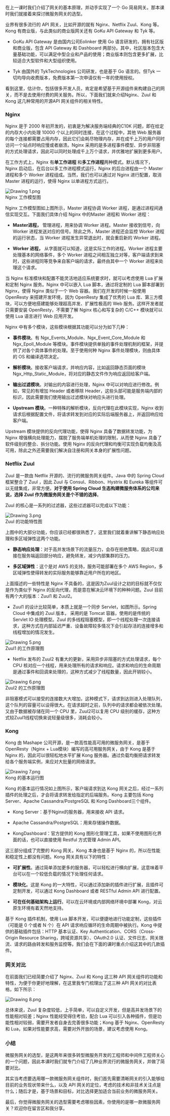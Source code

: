 在上一课时我们介绍了网关的基本原理，并动手实现了一个 Go 简易网关。那本课时我们就接着来探讨微服务网关的选型。

业界有很多流行的 API 网关，比如开源的就有 Nginx、Netflix Zuul、Kong 等。Kong 有商业版，与此类似的商业版网关还有 GoKu API Gateway 和 Tyk 等。

* GoKu API Gateway 是由国内公司Eolinker 使用 Go 语言研发的，拥有社区版和商业版，包含 API Gateway 和 Dashboard 两部分。其中，社区版本包含大量基础功能，可以满足中型企业和产品的使用；商业版本则包含更多扩展，比较适合大型软件和大型组织使用。

* Tyk 由国外的 TykTechnologies 公司研发，也是基于 Go 语言的。但Tyk 一切均导向收费版本，免费版本第一次申请仅有一年的使用授权。

看到这里，估计你，包括很多开发人员，肯定是希望基于开源组件来构建自己的网关，而不是去使用付费的网关服务。所以，下面我们就来介绍Nginx、Zuul 和 Kong 这几种常用的开源API 网关组件的相关特性。

### Nginx

Nginx 是于 2000 年初开发的，初衷是为解决服务端经典的C10K 问题，即在给定的内存大小内处理 10000 个以上的同时连接，在这个过程中，其他 Web 服务器的每个连接都需要占用内存，因此它们会耗尽物理内存，并在成千上万的用户同时访问一个站点时响应慢或者崩溃。Nginx 采用的是多进程事件模型、异步非阻塞的方式处理请求，因此可以同时处理成千上万个请求，并优雅地扩展到更多用户。

在工作方式上，Nginx 有**单工作进程** 和**多工作进程**两种模式。默认情况下，Nginx 启动后，在后台以多工作进程模式运行，Nginx 的后台进程由一个 Master 进程和多个 Worker 进程组成。当然，我们也可以通过对 Nginx 进行配置，取消 Master 进程的运行，使得 Nginx 以单进程方式运行。

![Drawing 1.png](https://s0.lgstatic.com/i/image/M00/4A/81/Ciqc1F9R392AYh8gAAC7fTtAhD4549.png)  
Nginx 工作模型图

Nginx 工作模型图如上图所示，Master 进程协调 Worker 进程，是通过进程间通信实现交互。下面我们具体介绍 Nginx 中的Master 进程和 Worker 进程：

* **Master进程，** 管理进程，用来协调 Worker 进程。Master 接收到信号，向 Worker 进程发送对应的信号。除此之外，Master 进程还会监控 Worker 进程的运行状态，当 Worker 进程发生异常退出时，就会重启新的 Worker 进程。

* **Worker 进程，** 从字面就可以知道，这是实际工作的进程。Worker 进程主要处理基本的网络事件，多个 Worker 进程之间相互独立对等，客户端请求到来时，这些进程同等竞争来自客户端的请求，最终由其中一个 Worker 进程来处理这个请求。

当 Nginx 标准模块和配置不能灵活地适应系统要求时，就可以考虑使用 Lua 扩展和定制 Nginx 服务。Nginx 中可以嵌入 Lua 脚本，通过将定制的 Lua 脚本部署到 Nginx，使得 Nginx 类似于一个 Web 容器。我们在开发的时候一般使用 OpenResty 来搭建开发环境，因为 OpenResty 集成了优秀的 Lua 库、第三方模块，可以方便地搭建能够处理超高并发、扩展性极高的 Web 服务。这样开发者就只需要安装 OpenResty，不需要了解 Nginx 核心和写复杂的 C/C++ 模块就可以使用 Lua 语言进行 Web 应用开发。

Nginx 中有多个模块，这些模块根据其功能可以分为如下几种：

* **事件模块**。有 Ngx_Events_Module、Ngx_Event_Core_Module 和 Ngx_Epoll_Module 等模块。事件模块提供单独的事件处理机制的框架，并提供了对各个具体事件的处理。至于使用何种 Nginx 事件处理模块，则由具体的 OS 和编译选项决定。

* **解析模块**。接收客户端请求，并响应内容，比如返回静态页面的模块 Ngx_Http_Static_Module，将对应的静态文件作为响应返回给客户端。

* **输出过滤模块**。对输出的内容进行处理，Nginx 中可以对响应进行修改。例如，常见的有增加 Header 或者移除 Header，这些头部可能是服务端内部的标识，因此需要我们使用输出过滤模块对响应头进行处理。

* **Upstream 模块**。一种特殊的解析模块，反向代理在此模块实现，Nginx 收到请求后根据配置文件，将请求转发到对应的实际后端服务器上，并返回响应给客户端。

Upstream 模块提供的反向代理功能，使得 Nginx 具备了数据转发功能，为 Nginx 增强横向处理能力，摆脱了服务端单机处理的限制，从而使 Nginx 具备了软件级别的整合、拆分功能。使用 Nginx 的反向代理和均衡可实现负载均衡及高可用，除此之外还需要我们解决自注册和网关本身的扩展性问题。

### Netflix Zuul

Zuul 是一款由 Netflix 开源的、流行的微服务网关组件。Java 中的 Spring Cloud 框架整合了 Zuul ，因此 Zuul 与 Consul、Ribbon、Hystrix 和 Eureka 等组件可以无缝集成，非常方便。**对于使用 Spring Cloud 生态构建微服务体系的公司来说，选择 Zuul 作为微服务网关是个不错的选择**。

Zuul 的核心是一系列的过滤器，这些过滤器可以完成以下功能：

![Drawing 3.png](https://s0.lgstatic.com/i/image/M00/4A/81/Ciqc1F9R4AyAXT7kAABzyXDCdrw467.png)  
Zuul 的功能特性图

上图中的大部分功能，你应该已经都很熟悉了，这里我们就着重讲解下静态响应处理和多区域弹性这两个功能。

* **静态响应处理**：对于高并发场景下的流量压力，会存在拒绝策略，因此可以直接在服务端返回部分响应，避免转发，减少内部集群的压力。

* **多区域弹性**：这个是对 AWS 的支持，服务可能部署在多个 AWS Region，多区域弹性使得转发的实际服务能够靠近用户所在的地区。

上面描述的一些特性是 Nginx 不具备的，这是因为Zuul设计之初的目标就不仅仅是作为类似于 Nginx 的反向代理，而是意在解决云环境下的种种问题。Zuul 目前有两个大的版本：Zuul1 和 Zuul2。

* Zuul1 的设计比较简单，本质上就是一个同步 Servlet，如图所示。Spring Cloud 中集成的 Zuul 版本， 采用的是 Tomcat 容器，使用的是传统的 Servlet IO 处理模型。Zuul 的多线程阻塞模型，即一个线程处理一次连接请求，这种方式在内部延迟严重、设备故障较多情况下会引起存活的连接增多和线程增加的情况发生。

![Drawing 5.png](https://s0.lgstatic.com/i/image/M00/4A/81/Ciqc1F9R4COANCgcAACDJ9W7E_8013.png)  
Zuul1 的工作原理图

* Netflix 发布的 Zuul2 有重大的更新，采用异步非阻塞的方式处理请求，每个 CPU 核对应一个线程，用来处理所有的请求和响应。请求和响应的生命周期是通过事件和回调来处理的，这种方式减少了线程数量，因此开销较小。

![Drawing 6.png](https://s0.lgstatic.com/i/image/M00/4A/82/Ciqc1F9R4DuAZIntAAB3AwAig7w452.png)  
Zuul2 的工作原理图

非阻塞模式可以接受的连接数大大增加，这种模式下，请求到达则进入处理队列，这个队列的容量可以设得很大。在请求超时之前，队列中的请求都会被依次处理。又由于数据被存储在同一个 CPU 里，Zuul2可以复用 CPU 级别的缓存，这种方式较Zuul1线程切换来说轻量级很多，消耗会较小。

### Kong

Kong 由 Mashape 公司开源，是一款高性能高可用的微服务网关，是基于 OpenResty（Nginx + Lua模块）编写的高可用服务网关，由于 Kong 是基于 Nginx 的，因此可以很轻松地水平扩展 Kong 服务器。通过负载均衡把请求转发给各个服务端实例，来应对大批量的网络请求。

![Drawing 7.png](https://s0.lgstatic.com/i/image/M00/4A/8D/CgqCHl9R4EOAWxLXAAC95rLtc-U861.png)  
Kong 的基本运行图

Kong 的基本运行情况如上图所示，客户端请求到达 Kong 网关之后，经过一系列插件的处理之后，才会将请求转发给指定的后端服务。Kong 主要包括 Kong Server、Apache Cassandra/PostgreSQL 和 Kong Dashboard三个组件。

* Kong Server：基于Nginx的服务器，用来接收 API 请求。

* Apache Cassandra/PostgreSQL：用来存储操作数据。

* KongDashboard：官方提供的 Kong 图形化管理工具，如果不使用图形化界面的话，也可以直接使用 Restful 方式管理 Admin API。

这三部分组成了完整的 Kong 网关。Kong 本身也是基于 Nginx 的，所以在性能和稳定性上都没有问题。Kong 网关具有以下的特性：

* **可扩展性**。通过简单添加更多的服务器，可以轻松进行横向扩展，这意味着平台可以在一个较低负载的情况下处理任何请求。

* **模块化**。这是 Kong 的一大特性，可以通过添加新的插件进行扩展，且插件可定制开发，可以通过 Kong Dashboard 或者 RESTful Admin API 进行配置。

* **可在任何基础架构上运行**。可以在云环境或内部网络环境中部署 Kong，对云原生环境有着天然地支持。

基于 Kong 插件机制，使用 Lua 脚本开发，可以便捷地进行功能定制，这些插件（可能是 0 个或者 N 个）在 API 请求响应循环的生命周期中被执行。Kong 中提供的基础插件包括：HTTP 基本认证、Key Authentication、CORS（Cross-Origin Resource Sharing，跨域资源共享）、OAuth2.0 认证、文件日志、网关限流、请求的路由转发和服务监控等。我们会在下面的课时重点介绍这其中的几款插件。

### 网关对比

在前面我们已经简要介绍了 Nginx、Zuul 和 Kong 这三种 API 网关组件的功能和特性，为便于你更好地理解，在这里我专门梳理出了这三种 API 网关的对比表格，如下所示：

![Drawing 8.png](https://s0.lgstatic.com/i/image/M00/4A/82/Ciqc1F9R4GCAPyX4AAFMzQx0Fy8655.png)

总体来说，Zuul 复杂度较低，上手简单，可以自定义开发，但是高并发场景下的性能相对较差；Nginx 性能经受得住考验，配合 Lua 可以引入各种插件，但是功能性相对较弱，需要开发者自身去完善很多功能；Kong 基于 Nginx、OpenResty 和 Lua，如果对性能要求高，需要对外开放的场景，建议考虑使用 Kong。

### 小结

微服务网关的选型，是这两年来很多转型微服务开发的工程师和中间件工程师关心的一个问题，因此本课时我们就专门介绍了几种业界流行的微服务网关，并做了简要对比。

其实当考虑要选用哪一款微服务网关组件时，我们首先需要清晰网关的引入能够给目前的业务现状带来什么，以及 API 网关的定位，考虑的技术和非技术关注点是什么；随后才是，基于场景和目标，对比选择更加适合当前业务的微服务网关。

最后，你觉得微服务网关的选型需要考虑哪些因素，你使用的是哪一款微服务网关？欢迎你在留言区和我分享。
